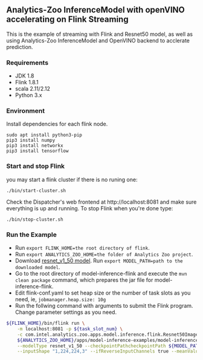 ## Analytics-Zoo InferenceModel with openVINO accelerating on Flink Streaming
This is the example of streaming with Flink and Resnet50 model, as well as using Analytics-Zoo InferenceModel and OpenVINO backend to acclerate prediction.
### Requirements
* JDK 1.8
* Flink 1.8.1
* scala 2.11/2.12
* Python 3.x

### Environment
Install dependencies for each flink node.
```
sudo apt install python3-pip
pip3 install numpy
pip3 install networkx
pip3 install tensorflow
```
### Start and stop Flink
you may start a flink cluster if there is no runing one:
```
./bin/start-cluster.sh
```
Check the Dispatcher's web frontend at http://localhost:8081 and make sure everything is up and running.
To stop Flink when you're done type:
```
./bin/stop-cluster.sh
```

### Run the Example
* Run `export FLINK_HOME=the root directory of flink`.
* Run `export ANALYTICS_ZOO_HOME=the folder of Analytics Zoo project`.
* Download [resnet_v1_50 model](http://download.tensorflow.org/models/resnet_v1_50_2016_08_28.tar.gz). Run `export MODEL_PATH=path to the downloaded model`.
* Go to the root directory of model-inference-flink and execute the `mvn clean package` command, which prepares the jar file for model-inference-flink.
* Edit flink-conf.yaml to set heap size or the number of task slots as you need, ie,  `jobmanager.heap.size: 10g`
* Run the follwing command with arguments to submit the Flink program. Change parameter settings as you need.

```bash
${FLINK_HOME}/bin/flink run \
    -m localhost:8081 -p ${task_slot_num} \
    -c com.intel.analytics.zoo.apps.model.inference.flink.Resnet50ImageClassification.ImageClassificationStreaming  \
    ${ANALYTICS_ZOO_HOME}/apps/model-inference-examples/model-inference-flink/target/model-inference-flink-0.1.0-SNAPSHOT-jar-with-dependencies.jar  \
    --modelType resnet_v1_50 --checkpointPathcheckpointPath ${MODEL_PATH}  \
    --inputShape "1,224,224,3" --ifReverseInputChannels true --meanValues "123.68,116.78,103.94" --scale 1
```

